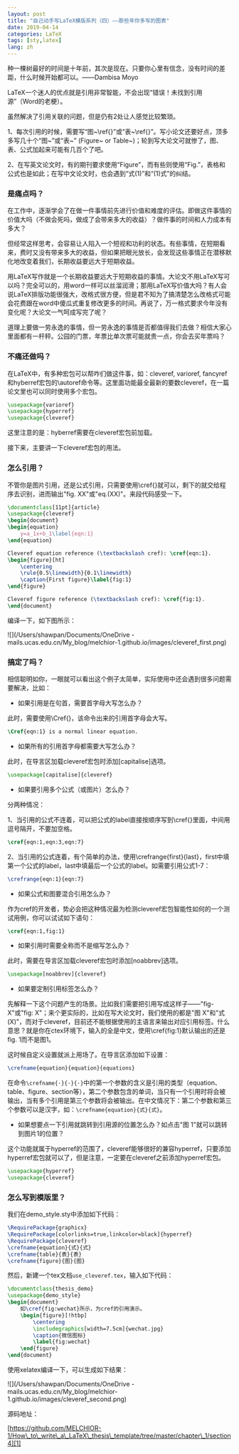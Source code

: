 ```yaml
---
layout: post
title: "自己动手写LaTeX模版系列（四）——那些年你多写的图表"
date: 2019-04-14
categories: LaTeX
tags: [sty,latex]
lang: zh
---
```


种一棵树最好的时间是十年前，其次是现在。只要你心里有信念，没有时间的差距，什么时候开始都可以。——Dambisa Moyo

<!--more-->

LaTeX一个迷人的优点就是引用非常智能，不会出现“错误！未找到引用源”（Word的老梗）。

虽然解决了引用关联的问题，但是仍有2处让人感觉比较繁琐。

1、每次引用的时候，需要写“图\~\ref{}”或“表\~\ref{}”。写小论文还要好点，顶多多写几十个“图\~”或“表\~” (Figure\~ or Table\~)；轮到写大论文可就惨了，图、表、公式加起来可能有几百个了吧。

2、在写英文论文时，有的期刊要求使用“Figure”，而有些则使用“Fig.”，表格和公式也是如此；在写中文论文时，也会遇到“式(1)”和“(1)式”的纠结。



### 是痛点吗？

在工作中，逐渐学会了在做一件事情前先进行价值和难度的评估。即做这件事情的价值大吗（不做会死吗，做成了会带来多大的收益）？做件事的时间和人力成本有多大？

但经常这样思考，会容易让人陷入一个短视和功利的状态。有些事情，在短期看来，费时又没有带来多大的收益，但如果把眼光放长，会发现这些事情正在潜移默化地改变着我们，长期收益要远大于短期收益。

用LaTeX写作就是一个长期收益要远大于短期收益的事情。大论文不用LaTeX写可以吗？完全可以的，用word一样可以丝溜润滑；那用LaTeX写价值大吗？有人会说LaTeX排版功能很强大，改格式很方便，但是君不知为了搞清楚怎么改格式可能会花费跟在word中傻瓜式重复修改更多的时间。再说了，万一格式要求今年没有变化呢？大论文一气呵成写完了呢？

道理上要做一劳永逸的事情，但一劳永逸的事情是否都值得我们去做？相信大家心里面都有一杆秤。公园的门票，年票比单次票可能就贵一点，你会去买年票吗？

### 不痛还做吗？

在LaTeX中，有多种宏包可以帮咋们做这件事，如：cleveref, varioref, fancyref和hyberref宏包的\autoref命令等。这里面功能最全最新的要数cleveref，在一篇论文里也可以同时使用多个宏包。

```latex
\usepackage{varioref}
\usepackage{hyperref}
\usepackage{cleveref}
```

这里注意的是：hyberref需要在cleveref宏包前加载。



接下来，主要讲一下cleveref宏包的用法。



### 怎么引用？

不管你是图片引用，还是公式引用，只需要使用\cref{}就可以，剩下的就交给程序去识别，进而输出"fig. XX"或"eq.(XX)"。来段代码感受一下。

```latex
\documentclass[11pt]{article}
\usepackage{cleveref}
\begin{document} 
\begin{equation}
	y=a_1x+b_1\label{eqn:1}
\end{equation} 

Cleveref equation reference (\textbackslash cref): \cref{eqn:1}.
\begin{figure}[ht]
	\centering
	\rule{0.5\linewidth}{0.1\linewidth}
	\caption{First figure}\label{fig:1}
\end{figure}

Cleveref figure reference (\textbackslash cref): \cref{fig:1}.
\end{document}
```

编译一下，如下图所示：

![](/Users/shawpan/Documents/OneDrive - mails.ucas.edu.cn/My_blog/melchior-1.github.io/images/cleveref_first.png)

### 搞定了吗？

相信聪明如你，一眼就可以看出这个例子太简单，实际使用中还会遇到很多问题需要解决，比如：

- 如果引用是在句首，需要首字母大写怎么办？

此时，需要使用\Cref{}，该命令出来的引用首字母会大写。

```latex
\Cref{eqn:1} is a normal linear equation.
```

- 如果所有的引用首字母都需要大写怎么办？

此时，在导言区加载cleveref宏包时添加[capitalise]选项。

```latex
\usepackage[capitalise]{cleveref}
```

- 如果要引用多个公式（或图片）怎么办？

分两种情况：

1、当引用的公式不连着，可以把公式的label直接按顺序写到\cref{}里面，中间用逗号隔开，不要加空格。

```latex
\cref{eqn:1,eqn:3,eqn:7}
```

2、当引用的公式连着，有个简单的办法，使用\crefrange{first}{last}，first中填第一个公式的label，last中填最后一个公式的label。如需要引用公式1-7：

```latex
\crefrange{eqn:1}{eqn:7}
```

- 如果公式和图要混合引用怎么办？

作为cref的开发者，势必会把这种情况最为检测cleveref宏包智能性如何的一个测试用例，你可以试试如下语句：

```latex
\cref{eqn:1,fig:1}
```

- 如果引用时需要全称而不是缩写怎么办？

此时，需要在导言区加载cleveref宏包时添加[noabbrev]选项。

```latex
\usepackage[noabbrev]{cleveref}
```

- 如果要定制引用标签怎么办？

先解释一下这个问题产生的场景。比如我们需要把引用写成这样子——"fig-X"或"fig: X"；来个更实际的，比如在写大论文时，我们使用的都是"图 X"和"式 (X)"，而对于cleveref，目前还不能根据使用的主语言来输出对应引用标签。什么意思？就是你在ctex环境下，输入的全是中文，使用\cref{fig:1}默认输出的还是fig. 1而不是图1。

这时候自定义设置就派上用场了。在导言区添加如下设置：

```latex
\crefname{equation}{equation}{equations}
```

在命令`\crefname{·}{·}{·}`中的第一个参数的含义是引用的类型（equation、table、figure、section等），第二个参数包含的单词，当只有一个引用时将会被输出，当有多个引用是第三个参数将会被输出。在中文情况下：第二个参数和第三个参数可以是汉字，如：`\crefname{equation}{式}{式}`。

- 如果想要点一下引用就跳转到引用源的位置怎么办？如点击"图 1"就可以跳转到图片1的位置？

这个功能就属于hyperref的范围了，cleveref能够很好的兼容hyperref，只要添加hyperref宏包就可以了，但是注意，一定要在cleveref之前添加hyperref宏包。

```latex
\usepackage{hyperref}
\usepackage{cleveref}
```

### 怎么写到模版里？

我们在demo_style.sty中添加如下代码：

```latex
\RequirePackage{graphicx}
\RequirePackage[colorlinks=true,linkcolor=black]{hyperref} 
\RequirePackage{cleveref}
\crefname{equation}{式}{式}
\crefname{table}{表}{表}
\crefname{figure}{图}{图}
```

然后，新建一个tex文档`use_cleveref.tex`，输入如下代码：

```latex
\documentclass{thesis_demo}
\usepackage{demo_style}
\begin{document}
	如\cref{fig:wechat}所示，为cref的引用演示。
	\begin{figure}[!htbp]
		\centering
		\includegraphics[width=7.5cm]{wechat.jpg}
		\caption{微信图标}
		\label{fig:wechat}
	\end{figure} 
\end{document}
```

使用xelatex编译一下，可以生成如下结果：

![](/Users/shawpan/Documents/OneDrive - mails.ucas.edu.cn/My_blog/melchior-1.github.io/images/cleveref_second.png)







源码地址：

[https://github.com/MELCHIOR-1/How\_to\_write\_a\_LaTeX\_thesis\_template/tree/master/chapter\_1/section4][1]

[1]:	https://github.com/MELCHIOR-1/How_to_write_a_LaTeX_thesis_template/tree/master/chapter_1/section4

[image-1]:	https://github.com/MELCHIOR-1/melchior-1.github.io/raw/master/images/figure_index.png
[image-2]:	https://github.com/MELCHIOR-1/melchior-1.github.io/raw/master/images/bicaption_content.png
